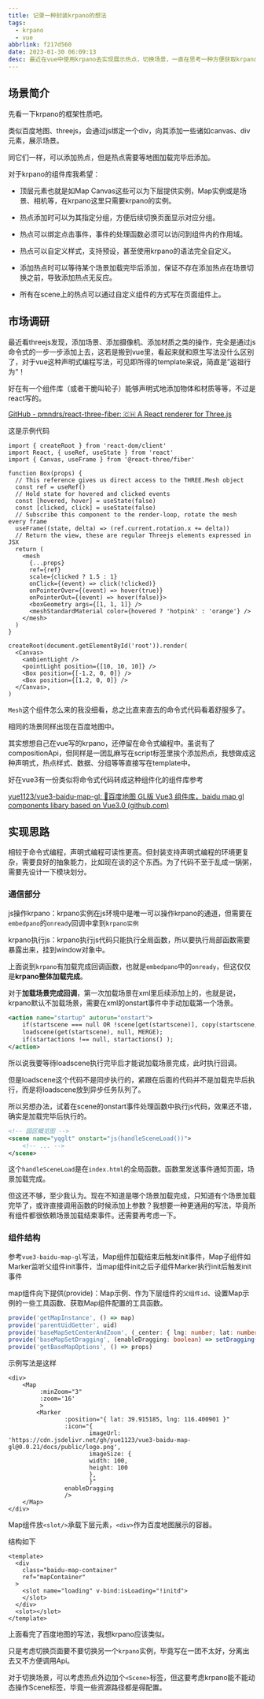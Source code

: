 ```yaml
---
title: 记录一种封装krpano的想法
tags:
  - krpano
  - vue
abbrlink: f217d560
date: 2023-01-30 06:09:13
desc: 最近在vue中使用krpano去实现展示热点，切换场景，一直在思考一种方便获取krpano实例，并且可以对切换场景的时机精准把控（因为场景没切过去热点添加不了），最近翻阅同类框架找到了一种似乎可行的方案，暂时记录一下，现在是设计阶段。
---
```






## 场景简介

先看一下krpano的框架性质吧。

类似百度地图、threejs，会通过js绑定一个div，向其添加一些诸如canvas、div元素，展示场景。

同它们一样，可以添加热点，但是热点需要等地图加载完毕后添加。

对于krpano的组件库我希望：

- 顶层元素也就是如Map Canvas这些可以为下层提供实例，Map实例或是场景、相机等，在krpano这里只需要krpano的实例。

- 热点添加时可以为其指定分组，方便后续切换页面显示对应分组。

- 热点可以绑定点击事件，事件的处理函数必须可以访问到组件内的作用域。

- 热点可以自定义样式，支持预设，甚至使用krpano的语法完全自定义。
- 添加热点时可以等待某个场景加载完毕后添加，保证不存在添加热点在场景切换之前，导致添加热点无反应。

- 所有在scene上的热点可以通过自定义组件的方式写在页面组件上。





## 市场调研

最近看threejs发现，添加场景、添加摄像机、添加材质之类的操作，完全是通过js命令式的一步一步添加上去，这若是搬到vue里，看起来就和原生写法没什么区别了，对于vue这种声明式编程写法，可见即所得的template来说，简直是”返祖行为“！

好在有一个组件库（或者干脆叫轮子）能够声明式地添加物体和材质等等，不过是react写的。

[GitHub - pmndrs/react-three-fiber: 🇨🇭 A React renderer for Three.js](https://github.com/pmndrs/react-three-fiber)

这是示例代码

```tsx
import { createRoot } from 'react-dom/client'
import React, { useRef, useState } from 'react'
import { Canvas, useFrame } from '@react-three/fiber'

function Box(props) {
  // This reference gives us direct access to the THREE.Mesh object
  const ref = useRef()
  // Hold state for hovered and clicked events
  const [hovered, hover] = useState(false)
  const [clicked, click] = useState(false)
  // Subscribe this component to the render-loop, rotate the mesh every frame
  useFrame((state, delta) => (ref.current.rotation.x += delta))
  // Return the view, these are regular Threejs elements expressed in JSX
  return (
    <mesh
      {...props}
      ref={ref}
      scale={clicked ? 1.5 : 1}
      onClick={(event) => click(!clicked)}
      onPointerOver={(event) => hover(true)}
      onPointerOut={(event) => hover(false)}>
      <boxGeometry args={[1, 1, 1]} />
      <meshStandardMaterial color={hovered ? 'hotpink' : 'orange'} />
    </mesh>
  )
}

createRoot(document.getElementById('root')).render(
  <Canvas>
    <ambientLight />
    <pointLight position={[10, 10, 10]} />
    <Box position={[-1.2, 0, 0]} />
    <Box position={[1.2, 0, 0]} />
  </Canvas>,
)
```

`Mesh`这个组件怎么来的我没细看，总之比直来直去的命令式代码看着舒服多了。

相同的场景同样出现在百度地图中。

其实想想自己在vue写的krpano，还停留在命令式编程中。虽说有了compositionApi，但同样是一团乱麻写在script标签里挨个添加热点，我想做成这种声明式，热点样式、数据、分组等等直接写在template中。

好在vue3有一份类似将命令式代码转成这种组件化的组件库参考

[yue1123/vue3-baidu-map-gl: 🎉百度地图 GL版 Vue3 组件库，baidu map gl components libary based on Vue3.0 (github.com)](https://github.com/yue1123/vue3-baidu-map-gl)



## 实现思路

相较于命令式编程，声明式编程可读性更高。但封装支持声明式编程的环境更复杂，需要良好的抽象能力，比如现在谈的这个东西。为了代码不至于乱成一锅粥，需要先设计一下模块划分。

### 通信部分

js操作krpano：krpano实例在js环境中是唯一可以操作krpano的通道，但需要在`embedpano`的`onready`回调中拿到`krpano实例`

krpano执行js：krpano执行js代码只能执行全局函数，所以要执行局部函数需要暴露出来，挂到window对象中。

上面说到`krpano`有加载完成回调函数，也就是`embedpano`中的`onready`，但这仅仅是**krpano整体加载完成**。

对于**加载场景完成回调**，第一次加载场景在xml里后续添加上的，也就是说，krpano默认不加载场景，需要在xml的onstart事件中手动加载第一个场景。

```xml
<action name="startup" autorun="onstart">
	if(startscene === null OR !scene[get(startscene)], copy(startscene,scene[0].name); );
	loadscene(get(startscene), null, MERGE);
	if(startactions !== null, startactions() );
</action>
```

所以说我要等待loadscene执行完毕后才能说加载场景完成，此时执行回调。

但是loadscene这个代码不是同步执行的，紧跟在后面的代码并不是加载完毕后执行，而是将loadscene放到异步任务队列了。

所以另想办法，试着在scene的onstart事件处理函数中执行js代码，效果还不错，确实是加载完毕后执行的。

```xml
<!-- 园区概览图 -->
<scene name="yqglt" onstart="js(handleSceneLoad())">
	<!-- ... -->
</scene>
```

这个`handleSceneLoad`是在`index.html`的全局函数。函数里发送事件通知页面，场景加载完成。

但这还不够，至少我认为。现在不知道是哪个场景加载完成，只知道有个场景加载完毕了，或许直接调用函数的时候添加上参数？我想要一种更通用的写法，毕竟所有组件都很依赖场景加载结束事件。还需要再考虑一下。





### 组件结构

参考`vue3-baidu-map-gl`写法，Map组件加载结束后触发init事件，Map子组件如Marker监听父组件init事件，当map组件init之后子组件Marker执行init后触发init事件

map组件向下提供(provide)：Map示例、作为下层组件的`父组件id`、设置Map示例的一些工具函数、获取Map组件配置的工具函数。

```typescript
provide('getMapInstance', () => map)
provide('parentUidGetter', uid)
provide('baseMapSetCenterAndZoom', (_center: { lng: number; lat: number }) => setCenterAndZoom(_center))
provide('baseMapSetDragging', (enableDragging: boolean) => setDragging(enableDragging))
provide('getBaseMapOptions', () => props)
```

示例写法是这样

```vue
<div>
    <Map
         :minZoom="3"
         :zoom='16'
         >
        <Marker
                :position="{ lat: 39.915185, lng: 116.400901 }"
                :icon="{
                       imageUrl: 'https://cdn.jsdelivr.net/gh/yue1123/vue3-baidu-map-gl@0.0.21/docs/public/logo.png',
                       imageSize: {
                       width: 100,
                       height: 100
                       },
                       }"
                enableDragging
                />
    </Map>
</div>
```

Map组件放`<slot/>`承载下层元素，`<div>`作为百度地图展示的容器。

结构如下

```vue
<template>
  <div
    class="baidu-map-container"
    ref="mapContainer"
  >
    <slot name="loading" v-bind:isLoading="!initd">
    </slot>
  </div>
  <slot></slot>
</template>
```



上面看完了百度地图的写法，我想krpano应该类似。

只是考虑切换页面要不要切换另一个`krpano`实例，毕竟写在一团不太好，分离出去又不方便调用Api。

对于切换场景，可以考虑热点外边加个`<Scene>`标签，但这要考虑krpano能不能动态操作Scene标签，毕竟一些资源路径都是得配置。

